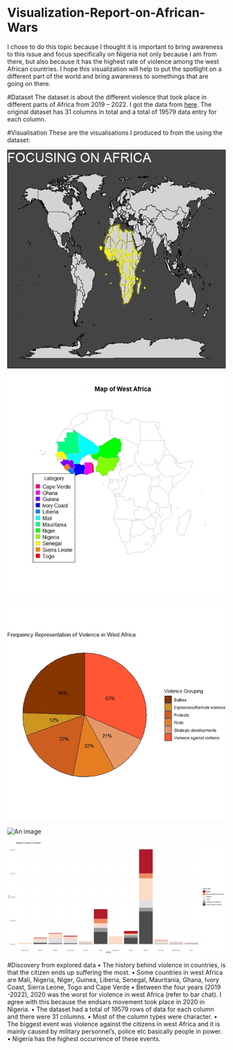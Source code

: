 # Visualization-Report-on-African-Wars
I chose to do this topic because I thought it is important to bring awareness to this issue and focus specifically on Nigeria not only because I am from there, but also because it has the highest rate of violence among the west African countries. I hope this visualization will help to put the spotlight on a different part of the world and bring awareness to somethings that are going on there. 

#Dataset
The dataset is about the different violence that took place in different parts of Africa from 2019 – 2022. I got the data from [here](https://acleddata.com/data-export-tool/). The original dataset has 31 columns in total and a total of 19579 data entry for each column. 


#Visualisation
These are the visualisations I produced to from the using the dataset:

![Map of the world](https://github.com/erifejams/Visualization-Report-on-African-Wars/blob/main/Visualisations/MapOfWorld.jpeg)

![countries in west africa](https://github.com/erifejams/Visualization-Report-on-African-Wars/blob/main/Visualisations/AfricaMap.jpeg)

![An image](https://github.com/erifejams/Visualization-Report-on-African-Wars/blob/main/Visualisations/Pie%20chart.jpeg)

![An image]([https://github.com/erifejams/Visualization-Report-on-African-Wars/blob/main/Visualisations/BarChart.jpeg](https://github.com/erifejams/Visualization-Report-on-African-Wars/blob/main/Visualisations/SubEventOnMap.jpeg))

![An image](https://github.com/erifejams/Visualization-Report-on-African-Wars/blob/main/Visualisations/BarChart.jpeg)


#Discovery from explored data
•	The history behind violence in countries, is that the citizen ends up suffering the most.
•	Some countries in west Africa are Mali, Nigeria, Niger, Guinea, Liberia, Senegal, Mauritania, Ghana, Ivory Coast, Sierra Leone, Togo and Cape Verde 
•	Between the four years (2019 -2022), 2020 was the worst for violence in west Africa (refer to bar chat). I agree with this because the endsars movement took place in 2020 in Nigeria.
•	The dataset had a total of 19579 rows of data for each column and there were 31 columns.
•	Most of the column types were character.
•	The biggest event was violence against the citizens in west Africa and it is mainly caused by military personnel’s, police etc basically people in power.
•	Nigeria has the highest occurrence of these events.
